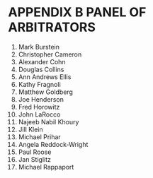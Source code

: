 ---
---
# APPENDIX B PANEL OF ARBITRATORS 

1. Mark Burstein
2. Christopher Cameron
3. Alexander Cohn
4. Douglas Collins
5. Ann Andrews Ellis
6. Kathy Fragnoli
7. Matthew Goldberg
8. Joe Henderson
9. Fred Horowitz
10. John LaRocco
11. Najeeb Nabil Khoury
12. Jill Klein
13. Michael Prihar
14. Angela Reddock-Wright
15. Paul Roose
16. Jan Stiglitz
17. Michael Rappaport
